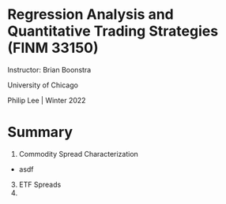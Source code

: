 # Regression Analysis and Quantitative Trading Strategies (FINM 33150)

Instructor: Brian Boonstra

University of Chicago

Philip Lee | Winter 2022

# Summary

1. Commodity Spread Characterization
* asdf
3. ETF Spreads
4. 
